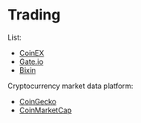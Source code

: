 # Trading

List:

* [CoinEX](https://www.coinex.com/register)
* [Gate.io](https://www.gateio.ch/signup)
* [Bixin](https://www.bixin.im)



Cryptocurrency market data platform:

* [CoinGecko](https://www.coingecko.com/zh/%E6%95%B0%E5%AD%97%E8%B4%A7%E5%B8%81/starcoin)
* [CoinMarketCap](https://coinmarketcap.com/currencies/starcoin-stc)
